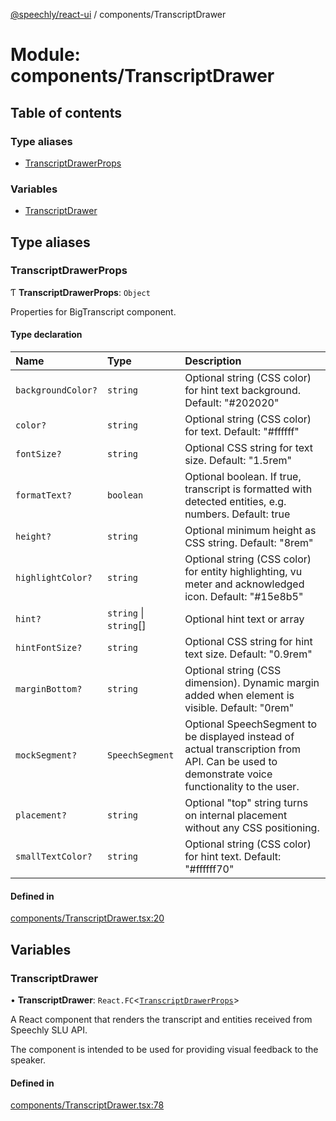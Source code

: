 [@speechly/react-ui](../README.md) / components/TranscriptDrawer

# Module: components/TranscriptDrawer

## Table of contents

### Type aliases

- [TranscriptDrawerProps](components_TranscriptDrawer.md#transcriptdrawerprops)

### Variables

- [TranscriptDrawer](components_TranscriptDrawer.md#transcriptdrawer)

## Type aliases

### TranscriptDrawerProps

Ƭ **TranscriptDrawerProps**: `Object`

Properties for BigTranscript component.

#### Type declaration

| Name | Type | Description |
| :------ | :------ | :------ |
| `backgroundColor?` | `string` | Optional string (CSS color) for hint text background. Default: "#202020" |
| `color?` | `string` | Optional string (CSS color) for text. Default: "#ffffff" |
| `fontSize?` | `string` | Optional CSS string for text size. Default: "1.5rem" |
| `formatText?` | `boolean` | Optional boolean. If true, transcript is formatted with detected entities, e.g. numbers. Default: true |
| `height?` | `string` | Optional minimum height as CSS string. Default: "8rem" |
| `highlightColor?` | `string` | Optional string (CSS color) for entity highlighting, vu meter and acknowledged icon. Default: "#15e8b5" |
| `hint?` | `string` \| `string`[] | Optional hint text or array |
| `hintFontSize?` | `string` | Optional CSS string for hint text size. Default: "0.9rem" |
| `marginBottom?` | `string` | Optional string (CSS dimension). Dynamic margin added when element is visible. Default: "0rem" |
| `mockSegment?` | `SpeechSegment` | Optional SpeechSegment to be displayed instead of actual transcription from API. Can be used to demonstrate voice functionality to the user. |
| `placement?` | `string` | Optional "top" string turns on internal placement without any CSS positioning. |
| `smallTextColor?` | `string` | Optional string (CSS color) for hint text. Default: "#ffffff70" |

#### Defined in

[components/TranscriptDrawer.tsx:20](https://github.com/speechly/react-ui/blob/e631dfa/src/components/TranscriptDrawer.tsx#L20)

## Variables

### TranscriptDrawer

• **TranscriptDrawer**: `React.FC`<[`TranscriptDrawerProps`](components_TranscriptDrawer.md#transcriptdrawerprops)\>

A React component that renders the transcript and entities received from Speechly SLU API.

The component is intended to be used for providing visual feedback to the speaker.

#### Defined in

[components/TranscriptDrawer.tsx:78](https://github.com/speechly/react-ui/blob/e631dfa/src/components/TranscriptDrawer.tsx#L78)
